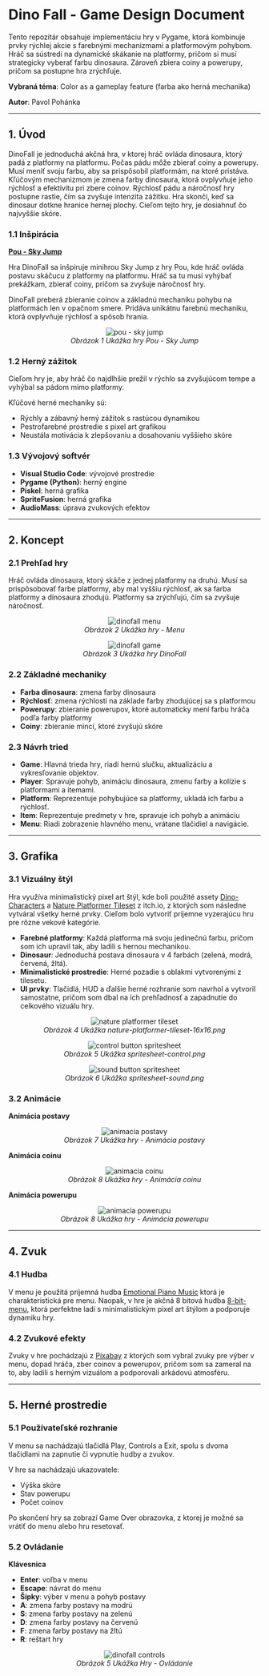 # Dino Fall - Game Design Document

Tento repozitár obsahuje implementáciu hry v Pygame, ktorá kombinuje prvky rýchlej akcie s farebnými mechanizmami a platformovým pohybom. Hráč sa sústredí na dynamické skákanie na platformy, pričom si musí strategicky vyberať farbu dinosaura. Zároveň zbiera coiny a powerupy, pričom sa postupne hra zrýchľuje.

**Vybraná téma**: Color as a gameplay feature (farba ako herná mechanika)

**Autor**: Pavol Pohánka

---

## **1. Úvod**
DinoFall je jednoduchá akčná hra, v ktorej hráč ovláda dinosaura, ktorý padá z platformy na platformu. Počas pádu môže zbierať coiny a powerupy. Musí meniť svoju farbu, aby sa prispôsobil platformám, na ktoré pristáva. Kľúčovým mechanizmom je zmena farby dinosaura, ktorá ovplyvňuje jeho rýchlosť a efektivitu pri zbere coinov. Rýchlosť pádu a náročnosť hry postupne rastie, čím sa zvyšuje intenzita zážitku. Hra skončí, keď sa dinosaur dotkne hranice hernej plochy. Cieľom tejto hry, je dosiahnuť čo najvyššie skóre.


### **1.1 Inšpirácia**
<ins>**Pou - Sky Jump**</ins>

Hra DinoFall sa inšpiruje minihrou Sky Jump z hry Pou, kde hráč ovláda postavu skáčucu z platformy na platformu. Hráč sa tu musí vyhýbať prekážkam, zbierať coiny, pričom sa zvyšuje náročnosť hry.

DinoFall preberá zbieranie coinov a základnú mechaniku pohybu na platformách len v opačnom smere. Pridáva unikátnu farebnú mechaniku, ktorá ovplyvňuje rýchlosť a spôsob hrania.

<p align="center"> <img src="https://github.com/wrex1k/DinoFall/blob/main/readme/Pou%20-%20Sky%20Jump.png" alt="pou - sky jump"> <br> <em>Obrázok 1 Ukážka hry Pou - Sky Jump</em> </p>

### **1.2 Herný zážitok**

Cieľom hry je, aby hráč čo najdlhšie prežil v rýchlo sa zvyšujúcom tempe a vyhýbal sa pádom mimo platformy.

Kľúčové herné mechaniky sú:
- Rýchly a zábavný herný zážitok s rastúcou dynamikou
- Pestrofarebné prostredie s pixel art grafikou
- Neustála motivácia k zlepšovaniu a dosahovaniu vyššieho skóre
  
### **1.3 Vývojový softvér**
- **Visual Studio Code**: vývojové prostredie
- **Pygame (Python)**: herný engine
- **Piskel**: herná grafika
- **SpriteFusion**: herná grafika
- **AudioMass**: úprava zvukových efektov
  
---
## **2. Koncept**

### **2.1 Prehľad hry**
Hráč ovláda dinosaura, ktorý skáče z jednej platformy na druhú. Musí sa prispôsobovať farbe platformy, aby mal vyššiu rýchlosť, ak sa farba platformy a dinosaura zhodujú. Platformy sa zrýchľujú, čím sa zvyšuje náročnosť.

<p align="center">
  <img src="https://github.com/wrex1k/DinoFall/blob/main/readme/DinoFall%20-%20menu.gif" alt="dinofall menu">
  <br>
  <em>Obrázok 2 Ukážka hry - Menu</em>
</p>

<p align="center">
  <img src="https://github.com/wrex1k/DinoFall/blob/main/readme/DinoFall%20-%20game.gif" alt="dinofall game">
  <br>
  <em>Obrázok 3 Ukážka hry DinoFall</em>
</p>

### **2.2 Základné mechaniky**
- **Farba dinosaura**: zmena farby dinosaura
- **Rýchlosť**: zmena rýchlosti na základe farby zhodujúcej sa s platformou
- **Powerupy**: zbieranie powerupov, ktoré automaticky mení farbu hráča podľa farby platformy
- **Coiny**: zbieranie mincí, ktoré zvyšujú skóre
  
### **2.3 Návrh tried**
- **Game**: Hlavná trieda hry, riadi hernú slučku, aktualizáciu a vykresľovanie objektov.
- **Player**: Spravuje pohyb, animáciu dinosaura, zmenu farby a kolízie s platformami a itemami.
- **Platform**: Reprezentuje pohybujúce sa platformy, ukladá ich farbu a rýchlosť.
- **Item**: Reprezentuje predmety v hre, spravuje ich pohyb a animáciu
- **Menu**: Riadi zobrazenie hlavného menu, vrátane tlačidiel a navigácie.

---
## **3. Grafika**

### **3.1 Vizuálny štýl**
Hra využíva minimalistický pixel art štýl, kde boli použité assety [Dino-Characters](https://arks.itch.io/dino-characters) a [Nature Platformer Tileset](https://rottingpixels.itch.io/nature-platformer-tileset) z itch.io, z ktorých som následne vytváral všetky herné prvky. Cieľom bolo vytvoriť príjemne vyzerajúcu hru pre rôzne vekové kategórie.

- **Farebné platformy**: Každá platforma má svoju jedinečnú farbu, pričom som ich upravil tak, aby ladili s hernou mechanikou.
- **Dinosaur**: Jednoduchá postava dinosaura v 4 farbách (zelená, modrá, červená, žltá).
- **Minimalistické prostredie**: Herné pozadie s oblakmi vytvorenými z tilesetu.
- **UI prvky**: Tlačidlá, HUD a ďalšie herné rozhranie som navrhol a vytvoril samostatne, pričom som dbal na ich prehľadnosť a zapadnutie do celkového vizuálu hry.

<p align="center">
  <img src="https://github.com/wrex1k/DinoFall/blob/main/readme/nature-platformer-tileset-16x16.png" alt="nature platformer tileset">
  <br>
  <em>Obrázok 4 Ukážka nature-platformer-tileset-16x16.png</em>
</p>

<p align="center">
  <img src="https://github.com/wrex1k/DinoFall/blob/main/readme/DinoFall%20-%20keybuttons.png" alt="control button spritesheet">
  <br>
  <em>Obrázok 5 Ukážka spritesheet-control.png</em>
</p>

<p align="center">
  <img src="https://github.com/wrex1k/DinoFall/blob/main/readme/DinoFall%20-%20soundbuttons.png" alt="sound button spritesheet">
  <br>
  <em>Obrázok 6 Ukážka spritesheet-sound.png</em>
</p>

### **3.2 Animácie**
**Animácia postavy**
<p align="center">
  <img src="https://github.com/wrex1k/DinoFall/blob/main/readme/DinoFall%20-%20dinos.gif" alt="animacia postavy">
  <br>
  <em>Obrázok 7 Ukážka hry - Animácia postavy</em>
</p>

**Animácia coinu**
<p align="center">
  <img src="https://github.com/wrex1k/DinoFall/blob/main/readme/DinoFall%20-%20coin.gif" alt="animacia coinu">
  <br>
  <em>Obrázok 8 Ukážka hry - Animácia coinu</em>
</p>

**Animácia powerupu**
<p align="center">
  <img src="https://github.com/wrex1k/DinoFall/blob/main/readme/DinoFall%20-%20powerup.gif" alt="animacia powerupu">
  <br>
  <em>Obrázok 8 Ukážka hry - Animácia powerupu</em>
</p>

---
## **4. Zvuk**

### **4.1 Hudba**
V menu je použitá príjemná hudba [Emotional Piano Music](https://pixabay.com/music/modern-classical-emotional-piano-music-256262/) ktorá je charakteristická pre menu. Naopak, v hre je akčná 8 bitová hudba [8-bit-menu](https://youtu.be/6r2Z0EGk0D8?si=p1xDEklEOuksgJm3), ktorá perfektne ladí s minimalistickým pixel art štýlom a podporuje dynamiku hry.

### **4.2 Zvukové efekty**
Zvuky v hre pochádzajú z [Pixabay](https://pixabay.com) z ktorých som vybral zvuky pre výber v menu, dopad hráča, zber coinov a powerupov, pričom som sa zameral na to, aby ladili s herným vizuálom a podporovali arkádovú atmosféru.

---
## **5. Herné prostredie**

### **5.1 Používateľské rozhranie**
V menu sa nachádzajú tlačidlá Play, Controls a Exit, spolu s dvoma tlačidlami na zapnutie či vypnutie hudby a zvukov. 

V hre sa nachádzajú ukazovatele:
- Výška skóre
- Stav powerupu
- Počet coinov

Po skončení hry sa zobrazí Game Over obrazovka, z ktorej je možné sa vrátiť do menu alebo hru resetovať.

### **5.2 Ovládanie**

</ins>**Klávesnica**</ins>
- **Enter**: voľba v menu
- **Escape**: návrat do menu
- **Šípky**: výber v menu a pohyb postavy
- **A**: zmena farby postavy na modrú
- **S**: zmena farby postavy na zelenú
- **D**: zmena farby postavy na červenú
- **F**: zmena farby postavy na žltú
- **R**: reštart hry
  

<p align="center">
  <img src="https://github.com/wrex1k/DinoFall/blob/main/readme/DinoFall%20-%20controls.png" alt="dinofall controls">
  <br>
  <em>Obrázok 5 Ukážka Hry - Ovládanie </em>
</p>

